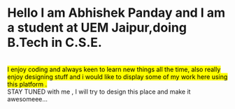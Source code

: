<h1>Hello I am Abhishek Panday and I am a student at UEM Jaipur,doing B.Tech in C.S.E.</h1><br>
<mark>I enjoy coding and always keen to learn new things all the time,
also really enjoy designing stuff and i would like to display some of my work here using this platform .</mark><br>
STAY TUNED with me , I will try to design this place and make it awesomeee...
